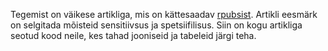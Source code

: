 Tegemist on väikese artikliga, mis on kättesaadav [rpubsist](https://rpubs.com/RRisto/sensitiivsus). Artikli eesmärk on selgitada mõisteid sensitiivsus ja spetsiifilisus. Siin on kogu artikliga seotud kood neile, kes tahad jooniseid ja tabeleid järgi teha.